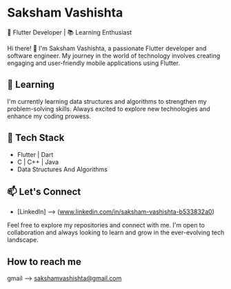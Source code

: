 # Saksham Vashishta

🚀 Flutter Developer | 📚 Learning Enthusiast

Hi there! 👋 I'm Saksham Vashishta, a passionate Flutter developer and software engineer. My journey in the world of technology involves creating engaging and user-friendly mobile applications using Flutter.

## 🌱 Learning

I'm currently learning data structures and algorithms to strengthen my problem-solving skills. Always excited to explore new technologies and enhance my coding prowess.

## 🚀 Tech Stack

- Flutter | Dart
- C | C++ | Java 
- Data Structures And Algorithms

## 📫 Let's Connect

- [LinkedIn] --> (www.linkedin.com/in/saksham-vashishta-b533832a0)

Feel free to explore my repositories and connect with me. I'm open to collaboration and always looking to learn and grow in the ever-evolving tech landscape.

## How to reach me

gmail --> sakshamvashishta@gmail.com

<!---
Saksham0052/Saksham0052 is a ✨ special ✨ repository because its `README.md` (this file) appears on your GitHub profile.
--->
